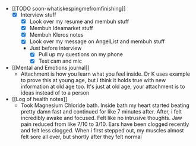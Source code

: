   * [[TODO soon-whatiskespingmefromfinishing]]
    * [x] Interview stuff
      * [x] Look over my resume and membuh stuff
      * [x] Membuh Ideamarket stuff
      * [x] Membuh Kleros notes
      * [x] Look over my message on AngelList and membuh stuff
      * Just before interview
        * [x] Pull up my questions on my phone
        * [x] Test cam and mic
  * [[Mental and Emotions journal]]
    * Attachment is how you learn what you feel inside. Dr K uses example to prove this at young age, but i think it holds true with new information at old age too. It's just at old age, your attachment is to ideas instead of to a person
  * [[Log of health notes]]
    * Took Magnesium Chloride bath. Inside bath my heart started beating pretty damn fast and continued for like 7 minutes after. After, i felt incredibly awake and focused. Felt like no intrusive thoughts. Jaw pain reduced from like 7/10 to 3/10. Ears have been clogged recently and felt less clogged. When i first stepped out, my muscles almost felt sore all over, but shortly after they felt normal